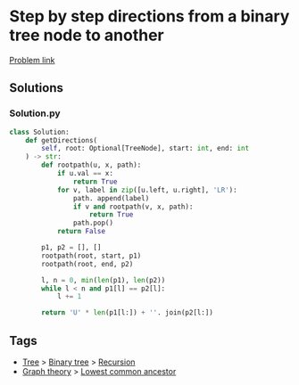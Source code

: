 # Step by step directions from a binary tree node to another

[Problem link](https://leetcode.com/problems/step-by-step-directions-from-a-binary-tree-node-to-another/)

## Solutions


### Solution.py
```py
class Solution:
    def getDirections(
        self, root: Optional[TreeNode], start: int, end: int
    ) -> str:
        def rootpath(u, x, path):
            if u.val == x:
                return True
            for v, label in zip([u.left, u.right], 'LR'):
                path. append(label)
                if v and rootpath(v, x, path):
                    return True
                path.pop()
            return False

        p1, p2 = [], []
        rootpath(root, start, p1)
        rootpath(root, end, p2)

        l, n = 0, min(len(p1), len(p2))
        while l < n and p1[l] == p2[l]:
            l += 1

        return 'U' * len(p1[l:]) + ''. join(p2[l:])
```
## Tags

* [Tree](/Collections/tree.md#tree) > [Binary tree](/Collections/tree.md#binary-tree) > [Recursion](/Collections/tree.md#recursion)
* [Graph theory](/Collections/graph-theory.md#graph-theory) > [Lowest common ancestor](/Collections/graph-theory.md#lowest-common-ancestor)
